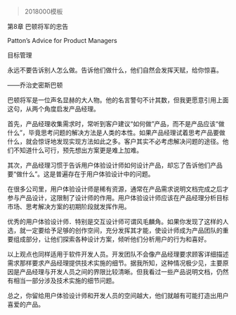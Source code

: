 # 
> 2018000模板



第8章 巴顿将军的忠告

Patton’s Advice for Product Managers



目标管理



永远不要告诉别人怎么做。告诉他们做什么，他们自然会发挥天赋，给你惊喜。



——乔治史密斯巴顿



巴顿将军是一位声名显赫的大人物。他的名言警句不计其数，但我更愿意引用上面这句，从两个角度启发产品经理。



首先，产品经理收集需求时，常听到客户建议“如何做”产品，而不是产品应该“做什么”，毕竟思考问题的解决方法是人类的本性。如果产品经理试着思考产品要做什么，就会惊讶地发现实现方法如此之多。客户其实不必考虑解决问题的途径。他们不知道什么可行，预先想出方案更是难上加难。



其次，产品经理习惯于告诉用户体验设计师如何设计产品，却忘了告诉他们产品要“做什么”。这是普遍存在于用户体验设计中的问题。



在很多公司里，用户体验设计师是稀有资源，通常在产品需求说明文档完成之后才参与产品设计，这限制了设计师的作用。用户体验设计师应该在产品经理分析目标市场、思考解决方案的初期阶段就发挥作用。



优秀的用户体验设计师．特别是交互设计师可谓风毛麟角。如果你发现了这样的人选，就一定要给予足够的创作空间，充分发挥其才能，使设计师成为产品团队的重要组成部分，让他们探索各种设计方案，倾听他们分析用户的行为和喜好。



以上观点也同样适用于软件开发人员。开发团队不会像产品经理要求顾客详细描述需求那样要求产品经理提供技术实施的细节。据我所知，这种情况极少见，主要原因是产品经理与开发人员之间的界限比较清晰。但我看过一些产品说明文档，仍然有相当一部分涉及技术实施的细节问题。



总之，你留给用户体验设计师和开发人员的空间越大，他们就越有可能打造出用户喜爱的产品。



